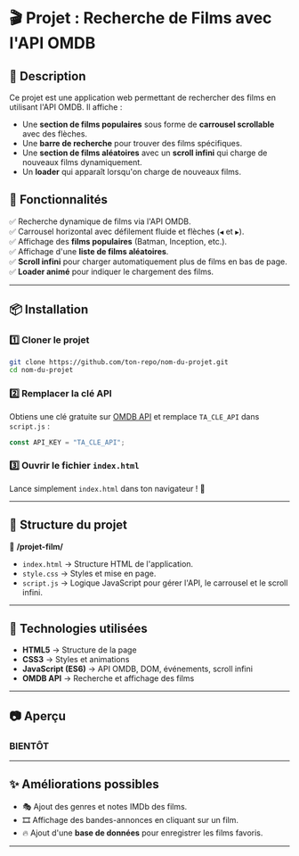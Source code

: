 # 🎬 Projet : Recherche de Films avec l'API OMDB

## 📌 Description
Ce projet est une application web permettant de rechercher des films en utilisant l'API OMDB. Il affiche :
- Une **section de films populaires** sous forme de **carrousel scrollable** avec des flèches.
- Une **barre de recherche** pour trouver des films spécifiques.
- Une **section de films aléatoires** avec un **scroll infini** qui charge de nouveaux films dynamiquement.
- Un **loader** qui apparaît lorsqu'on charge de nouveaux films.

## 🚀 Fonctionnalités
✅ Recherche dynamique de films via l'API OMDB.  
✅ Carrousel horizontal avec défilement fluide et flèches (`◀` et `▶`).  
✅ Affichage des **films populaires** (Batman, Inception, etc.).  
✅ Affichage d'une **liste de films aléatoires**.  
✅ **Scroll infini** pour charger automatiquement plus de films en bas de page.  
✅ **Loader animé** pour indiquer le chargement des films.  

---

## 📦 Installation

### 1️⃣ Cloner le projet
```bash
git clone https://github.com/ton-repo/nom-du-projet.git
cd nom-du-projet
```

### 2️⃣ Remplacer la clé API
Obtiens une clé gratuite sur [OMDB API](https://www.omdbapi.com/) et remplace `TA_CLE_API` dans `script.js` :
```js
const API_KEY = "TA_CLE_API";
```

### 3️⃣ Ouvrir le fichier `index.html`
Lance simplement `index.html` dans ton navigateur ! 🎥

---

## 📜 Structure du projet
📁 **/projet-film/**
- `index.html` → Structure HTML de l'application.
- `style.css` → Styles et mise en page.
- `script.js` → Logique JavaScript pour gérer l'API, le carrousel et le scroll infini.

---

## 🎨 Technologies utilisées
- **HTML5** → Structure de la page
- **CSS3** → Styles et animations
- **JavaScript (ES6)** → API OMDB, DOM, événements, scroll infini
- **OMDB API** → Recherche et affichage des films

---

## 📷 Aperçu

### BIENTÔT

---

## ✨ Améliorations possibles
- 🎭 Ajout des genres et notes IMDb des films.
- 🎞️ Affichage des bandes-annonces en cliquant sur un film.
- 🔥 Ajout d'une **base de données** pour enregistrer les films favoris.

---
